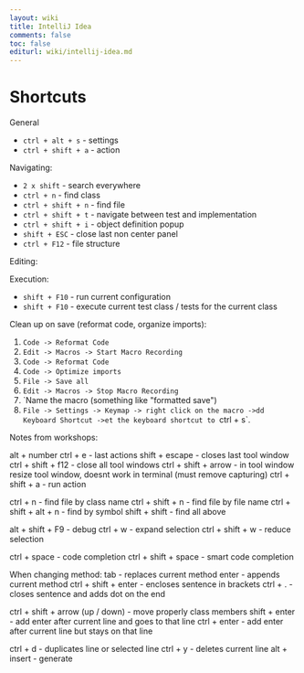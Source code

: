 ```yaml
---
layout: wiki
title: IntelliJ Idea
comments: false
toc: false
editurl: wiki/intellij-idea.md
---
```


# Shortcuts

General

* `ctrl + alt + s` - settings
* `ctrl + shift + a` - action

Navigating:

* `2 x shift` - search everywhere
* `ctrl + n` - find class
* `ctrl + shift + n` - find file
* `ctrl + shift + t` - navigate between test and implementation
* `ctrl + shift + i` - object definition popup
* `shift + ESC` - close last non center panel
* `ctrl + F12` - file structure

Editing:

Execution:

* `shift + F10` - run current configuration
* `shift + F10` - execute current test class / tests for the current class

Clean up on save (reformat code, organize imports):

1. `Code -> Reformat Code`
2. `Edit -> Macros -> Start Macro Recording`
3. `Code -> Reformat Code`
3. `Code -> Optimize imports`
4. `File -> Save all`
5. `Edit -> Macros -> Stop Macro Recording`
6. `Name the macro (something like "formatted save")
7. `File -> Settings -> Keymap -> right click on the macro ->dd Keyboard Shortcut ->et the keyboard shortcut to `ctrl + s`. 

Notes from workshops:

alt + number
ctrl + e - last actions
shift + escape - closes last tool window
ctrl + shift + f12 - close all tool windows
ctrl + shift + arrow - in tool window resize tool window, doesnt work in terminal (must remove capturing)
ctrl + shift + a - run action

ctrl + n - find file by class name
ctrl + shift + n - find file by file name
ctrl + shift + alt + n - find by symbol
shift + shift - find all above

alt + shift + F9 - debug
ctrl + w - expand selection
ctrl + shift + w - reduce selection

ctrl + space - code completion
ctrl + shift + space - smart code completion

When changing method:
tab - replaces current method
enter - appends current method
ctrl + shift + enter - encloses sentence in brackets
ctrl + . - closes sentence and adds dot on the end

ctrl + shift + arrow (up / down) - move properly class members
shift + enter - add enter after current line and goes to that line
ctrl + enter - add enter after current line but stays on that line

ctrl + d - duplicates line or selected line
ctrl + y - deletes current line
alt + insert - generate

